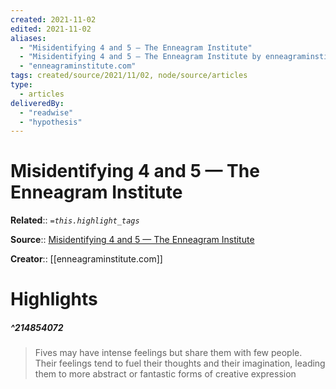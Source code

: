 ```yaml
---
created: 2021-11-02
edited: 2021-11-02
aliases:
  - "Misidentifying 4 and 5 — The Enneagram Institute"
  - "Misidentifying 4 and 5 — The Enneagram Institute by enneagraminstitute.com"
  - "enneagraminstitute.com"
tags: created/source/2021/11/02, node/source/articles
type:
  - articles
deliveredBy:
  - "readwise"
  - "hypothesis"
---
```

# Misidentifying 4 and 5 — The Enneagram Institute

**Related**:: 
*`=this.highlight_tags`*

**Source**:: [Misidentifying 4 and 5 — The Enneagram Institute](https://www.enneagraminstitute.com/misidentifying-4-and-5)

**Creator**:: [[enneagraminstitute.com]]

# Highlights
##### ^214854072
  
> Fives may have intense feelings but share them with few people. Their feelings tend to fuel their thoughts and their imagination, leading them to more abstract or fantastic forms of creative expression 

